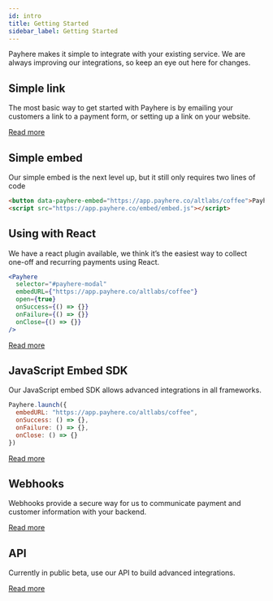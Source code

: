 ```yaml
---
id: intro
title: Getting Started
sidebar_label: Getting Started
---
```


Payhere makes it simple to integrate with your existing service. We are always improving our integrations, so keep an eye out here for changes.

## Simple link

The most basic way to get started with Payhere is by emailing your customers a link to a payment form, or setting up a link on your website.

[Read more](link.md)

## Simple embed

Our simple embed is the next level up, but it still only requires two lines of code

```html
<button data-payhere-embed="https://app.payhere.co/altlabs/coffee">Payhere</button>
<script src="https://app.payhere.co/embed/embed.js"></script>
```

## Using with React

We have a react plugin available, we think it’s the easiest way to collect one-off and recurring payments using React.

```jsx
<Payhere
  selector="#payhere-modal"
  embedURL={"https://app.payhere.co/altlabs/coffee"}
  open={true}
  onSuccess={() => {}}
  onFailure={() => {}}
  onClose={() => {}}
/>
```

[Read more](react-sdk.md)

## JavaScript Embed SDK

Our JavaScript embed SDK allows advanced integrations in all frameworks.

```js
Payhere.launch({
  embedURL: "https://app.payhere.co/altlabs/coffee",
  onSuccess: () => {},
  onFailure: () => {},
  onClose: () => {}
})
```

[Read more](embed-sdk.md)

## Webhooks

Webhooks provide a secure way for us to communicate payment and customer information with your backend.

[Read more](webhooks.md)

## API

Currently in public beta, use our API to build advanced integrations.

[Read more](api-auth.md)
